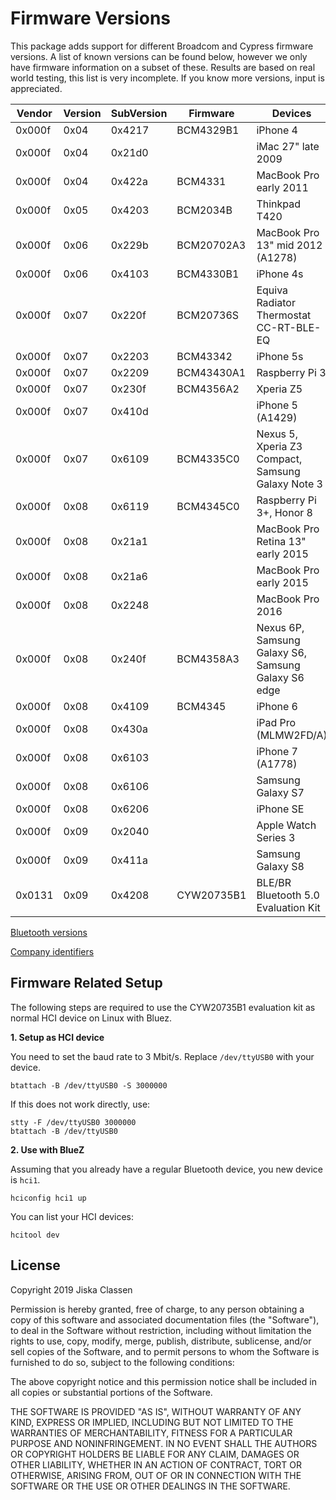 Firmware Versions
=================

This package adds support for different Broadcom and Cypress firmware versions.
A list of known versions can be found below, however we only have firmware information on a subset of these.
Results are based on real world testing, this list is very incomplete. If you know more versions, input is appreciated.



Vendor | Version | SubVersion | Firmware    | Devices 
-------| ------- | ---------- | ----------- | -------
0x000f |    0x04 |     0x4217 | BCM4329B1   | iPhone 4
0x000f |    0x04 |     0x21d0 |             | iMac 27" late 2009 
0x000f |    0x04 |     0x422a | BCM4331     | MacBook Pro early 2011
0x000f |    0x05 |     0x4203 | BCM2034B    | Thinkpad T420
0x000f |    0x06 |     0x229b | BCM20702A3  | MacBook Pro 13" mid 2012 (A1278)
0x000f |    0x06 |     0x4103 | BCM4330B1   | iPhone 4s
0x000f |    0x07 |     0x220f | BCM20736S   | Equiva Radiator Thermostat CC-RT-BLE-EQ
0x000f |    0x07 |     0x2203 | BCM43342    | iPhone 5s
0x000f |    0x07 |     0x2209 | BCM43430A1  | Raspberry Pi 3
0x000f |    0x07 |     0x230f | BCM4356A2   | Xperia Z5
0x000f |    0x07 |     0x410d |             | iPhone 5 (A1429)
0x000f |    0x07 |     0x6109 | BCM4335C0   | Nexus 5, Xperia Z3 Compact, Samsung Galaxy Note 3
0x000f |    0x08 |     0x6119 | BCM4345C0   | Raspberry Pi 3+, Honor 8
0x000f |    0x08 |     0x21a1 |             | MacBook Pro Retina 13" early 2015 
0x000f |    0x08 |     0x21a6 |             | MacBook Pro early 2015
0x000f |    0x08 |     0x2248 |             | MacBook Pro 2016
0x000f |    0x08 |     0x240f | BCM4358A3   | Nexus 6P, Samsung Galaxy S6, Samsung Galaxy S6 edge
0x000f |    0x08 |     0x4109 | BCM4345     | iPhone 6
0x000f |    0x08 |     0x430a |             | iPad Pro (MLMW2FD/A)
0x000f |    0x08 |     0x6103 |             | iPhone 7 (A1778)
0x000f |    0x08 |     0x6106 |             | Samsung Galaxy S7
0x000f |    0x08 |     0x6206 |             | iPhone SE
0x000f |    0x09 |     0x2040 |             | Apple Watch Series 3
0x000f |    0x09 |     0x411a |             | Samsung Galaxy S8
0x0131 |    0x09 |     0x4208 | CYW20735B1  | BLE/BR Bluetooth 5.0 Evaluation Kit


[Bluetooth versions](https://www.bluetooth.com/specifications/assigned-numbers/link-manager) 

[Company identifiers](https://www.bluetooth.com/specifications/assigned-numbers/company-identifiers)


Firmware Related Setup
----------------------
The following steps are required to use the CYW20735B1 evaluation kit as normal HCI device on Linux with Bluez.
 

**1. Setup as HCI device**

You need to set the baud rate to 3 Mbit/s. Replace `/dev/ttyUSB0` with your device.

    btattach -B /dev/ttyUSB0 -S 3000000
    
If this does not work directly, use:

    stty -F /dev/ttyUSB0 3000000
    btattach -B /dev/ttyUSB0

**2. Use with BlueZ**

Assuming that you already have a regular Bluetooth device, you new device is `hci1`.

    hciconfig hci1 up

You can list your HCI devices:

    hcitool dev

License
-------

Copyright 2019 Jiska Classen

Permission is hereby granted, free of charge, to any person obtaining a copy of
this software and associated documentation files (the "Software"), to deal in
the Software without restriction, including without limitation the rights to
use, copy, modify, merge, publish, distribute, sublicense, and/or sell copies
of the Software, and to permit persons to whom the Software is furnished to do
so, subject to the following conditions:

The above copyright notice and this permission notice shall be included in all
copies or substantial portions of the Software.

THE SOFTWARE IS PROVIDED "AS IS", WITHOUT WARRANTY OF ANY KIND, EXPRESS OR
IMPLIED, INCLUDING BUT NOT LIMITED TO THE WARRANTIES OF MERCHANTABILITY,
FITNESS FOR A PARTICULAR PURPOSE AND NONINFRINGEMENT. IN NO EVENT SHALL THE
AUTHORS OR COPYRIGHT HOLDERS BE LIABLE FOR ANY CLAIM, DAMAGES OR OTHER
LIABILITY, WHETHER IN AN ACTION OF CONTRACT, TORT OR OTHERWISE, ARISING FROM,
OUT OF OR IN CONNECTION WITH THE SOFTWARE OR THE USE OR OTHER DEALINGS IN THE
SOFTWARE.
